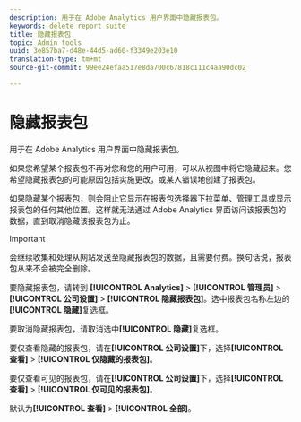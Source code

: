 ```yaml
---
description: 用于在 Adobe Analytics 用户界面中隐藏报表包。
keywords: delete report suite
title: 隐藏报表包
topic: Admin tools
uuid: 3e857ba7-d48e-44d5-ad60-f3349e203e10
translation-type: tm+mt
source-git-commit: 99ee24efaa517e8da700c67818c111c4aa90dc02

---
```



# 隐藏报表包

用于在 Adobe Analytics 用户界面中隐藏报表包。

如果您希望某个报表包不再对您和您的用户可用，可以从视图中将它隐藏起来。您希望隐藏报表包的可能原因包括实施更改，或某人错误地创建了报表包。

如果隐藏某个报表包，则会阻止它显示在报表包选择器下拉菜单、管理工具或显示报表包的任何其他位置。这样就无法通过 Adobe Analytics 界面访问该报表包的数据，直到取消隐藏该报表包为止。

>[!IMPORTANT]
>
>会继续收集和处理从网站发送至隐藏报表包的数据，且需要付费。换句话说，报表包从来不会被完全删除。

要隐藏报表包，请转到 **[!UICONTROL Analytics]** &gt; **[!UICONTROL 管理员]** &gt; **[!UICONTROL 公司设置]** &gt; **[!UICONTROL 隐藏报表包]**。选中报表包名称左边的&#x200B;**[!UICONTROL 隐藏]**&#x200B;复选框。

要取消隐藏报表包，请取消选中&#x200B;**[!UICONTROL 隐藏]**&#x200B;复选框。

要仅查看隐藏的报表包，请在&#x200B;**[!UICONTROL 公司设置]**&#x200B;下，选择&#x200B;**[!UICONTROL 查看]** &gt; **[!UICONTROL 仅隐藏的报表包]**。

要仅查看可见的报表包，请在&#x200B;**[!UICONTROL 公司设置]**&#x200B;下，选择&#x200B;**[!UICONTROL 查看]** &gt; **[!UICONTROL 仅可见的报表包]**。

默认为&#x200B;**[!UICONTROL 查看]** &gt; **[!UICONTROL 全部]**。
